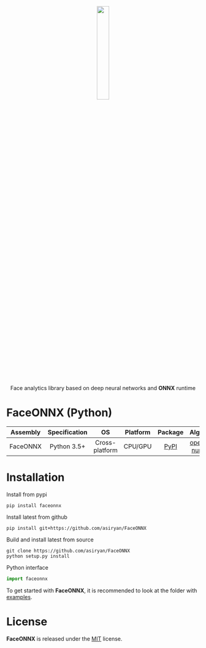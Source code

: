 <p align="center"><img width="25%" src="https://github.com/asiryan/FaceONNX/blob/main/docs/FaceONNX.png" /></p>
<p align="center"> Face analytics library based on deep neural networks and <b>ONNX</b> runtime </p>  

# FaceONNX (Python)
| Assembly | Specification | OS | Platform | Package | Algebra |
|-------------|:-------------:|:-------------:|:-------------:|:--------------:|:--------------:|
| FaceONNX | Python 3.5+ | Cross-platform | CPU/GPU | [PyPI](https://pypi.org/project/faceonnx/) | [opencv](https://opencv.org/), [numpy](https://numpy.org/) |

# Installation
Install from pypi
```
pip install faceonnx
```
  
Install latest from github  
```
pip install git+https://github.com/asiryan/FaceONNX
```
  
Build and install latest from source  
```
git clone https://github.com/asiryan/FaceONNX
python setup.py install
```
  
Python interface  
```python
import faceonnx
```
To get started with **FaceONNX**, it is recommended to look at the folder with [examples](https://github.com/asiryan/FaceONNX/tree/main/python/examples).  

# License
**FaceONNX** is released under the [MIT](https://github.com/asiryan/FaceONNX/blob/main/python/LICENSE) license.
